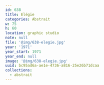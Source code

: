 ```yaml
---
id: 638
title: Elégie
categories: Abstrait
w: 75
h: 60
location: graphic studio
note: null
file: '@img/638-elegie.jpg'
year: '1971'
year_start: 1971
year_end: null
image: '@img/638-elegie.jpg'
uuid: bc95ad6a-ae1e-4736-a816-25e26b71dcaa
collections:
  - abstrait
---
```


